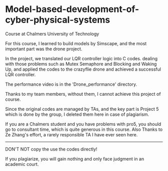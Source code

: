 # Model-based-development-of-cyber-physical-systems
Course at Chalmers University of Technology

For this course, I learned to build models by Simscape, and the most important part was the drone project. 

In the project, we translated our LQR controller logic into C codes.  dealing with those problems such as Mutex Semaphore and Blocking and Waking Up, and applied the codes to the crazyflie drone and achieved a successful LQR controller.

The performance video is in the 'Drone_performance' directory.

Thanks to my team members, without them, I cannot achieve this project of course.

Since the original codes are managed by TAs, and the key part is Project 5 which is done by the group, I deleted them here in case of plagiarism.

If you are a Chalmers student and you have problems with pro5, you should go to consultant time, which is quite generous in this course. Also Thanks to Ze Zhang's effort, a rarely responsible TA I have ever seen here.


---
DON'T NOT copy the use the codes directly!


If you plagiarize, you will gain nothing and only face judgment in an academic court.
